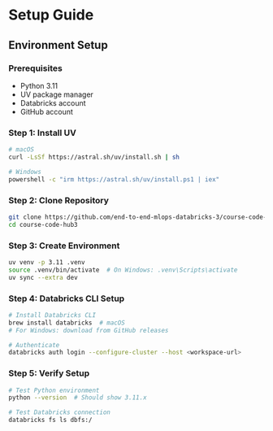 # Setup Guide

## Environment Setup

### Prerequisites
- Python 3.11
- UV package manager
- Databricks account
- GitHub account

### Step 1: Install UV
```bash
# macOS
curl -LsSf https://astral.sh/uv/install.sh | sh

# Windows
powershell -c "irm https://astral.sh/uv/install.ps1 | iex"
```

### Step 2: Clone Repository
```bash
git clone https://github.com/end-to-end-mlops-databricks-3/course-code-hub3.git
cd course-code-hub3
```

### Step 3: Create Environment
```bash
uv venv -p 3.11 .venv
source .venv/bin/activate  # On Windows: .venv\Scripts\activate
uv sync --extra dev
```

### Step 4: Databricks CLI Setup
```bash
# Install Databricks CLI
brew install databricks  # macOS
# For Windows: download from GitHub releases

# Authenticate
databricks auth login --configure-cluster --host <workspace-url>
```

### Step 5: Verify Setup
```bash
# Test Python environment
python --version  # Should show 3.11.x

# Test Databricks connection
databricks fs ls dbfs:/
```
